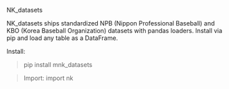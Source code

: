 NK_datasets

NK_datasets ships standardized NPB (Nippon Professional Baseball) and KBO (Korea Baseball Organization) datasets with pandas loaders. Install via pip and load any table as a DataFrame.

Install:

> pip install mnk_datasets

> Import:
> import nk
